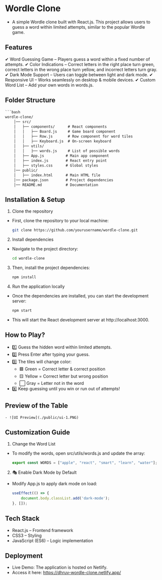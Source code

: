 # Wordle Clone

- A simple Wordle clone built with React.js. This project allows users to guess a word within limited attempts, similar to the popular Wordle game.

## Features

✔ Word Guessing Game – Players guess a word within a fixed number of attempts.
✔ Color Indications – Correct letters in the right place turn green, correct letters in the wrong place turn yellow, and incorrect letters turn gray.
✔ Dark Mode Support – Users can toggle between light and dark mode.
✔ Responsive UI – Works seamlessly on desktop & mobile devices.
✔ Custom Word List – Add your own words in words.js.

## Folder Structure

    ```bash
    wordle-clone/
        │── src/
        │   ├── components/      # React components
        │   │   ├── Board.js     # Game board component
        │   │   ├── Row.js       # Row component for word tiles
        │   │   ├── Keyboard.js  # On-screen keyboard
        │   ├── utils/           
        │   │   ├── words.js     # List of possible words
        │   ├── App.js          # Main app component
        │   ├── index.js        # React entry point
        │   ├── styles.css      # Global styles
        │── public/
        │   ├── index.html      # Main HTML file
        │── package.json        # Project dependencies
        │── README.md           # Documentation

## Installation & Setup

1. Clone the repository
- First, clone the repository to your local machine:
    ```bash
    git clone https://github.com/yourusername/wordle-clone.git

2. Install dependencies
- Navigate to the project directory:
    ```bash
    cd wordle-clone

3. Then, install the project dependencies:
    ```bash
    npm install

4. Run the application locally
- Once the dependencies are installed, you can start the development server:
    ```bash
    npm start

- This will start the React development server at http://localhost:3000.


## How to Play?

- 1️⃣ Guess the hidden word within limited attempts.
- 2️⃣ Press Enter after typing your guess.
- 3️⃣ The tiles will change color:
    - 🟩 Green = Correct letter & correct position
    - 🟨 Yellow = Correct letter but wrong position
    - ⬜ Gray = Letter not in the word
- 4️⃣ Keep guessing until you win or run out of attempts!

## Preview of the Table
    - ![UI Preview](./public/ui-1.PNG)

## Customization Guide

1. Change the Word List

- To modify the words, open src/utils/words.js and update the array:

    ```js
    export const WORDS = ["apple", "react", "smart", "learn", "water"];

2. 🎭 Enable Dark Mode by Default

- Modify App.js to apply dark mode on load:

    ```js
    useEffect(() => {
        document.body.classList.add('dark-mode');
    }, []);

## Tech Stack

- React.js – Frontend framework
- CSS3 – Styling
- JavaScript (ES6) – Logic implementation

## Deployment

- Live Demo: The application is hosted on Netlify.
- Access it here: https://dhruv-wordle-clone.netlify.app/